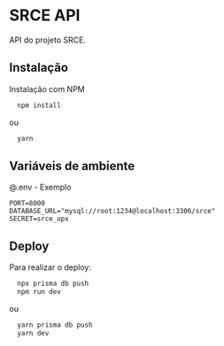 # SRCE API

API do projeto SRCE.
## Instalação

Instalação com NPM

```bash
  npm install
```

ou

```bash
  yarn
```

## Variáveis de ambiente
@.env - Exemplo
```.env
PORT=8000
DATABASE_URL="mysql://root:1234@localhost:3306/srce"
SECRET=srce_upx
```
    
## Deploy

Para realizar o deploy:

```bash
  npx prisma db push
  npm run dev
```

ou

```bash
  yarn prisma db push
  yarn dev
```